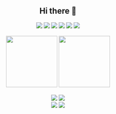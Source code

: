 <h2 align="center">Hi there 👋</h2>

<!--
**ming-bot/ming-bot** is a ✨ _special_ ✨ repository because its `README.md` (this file) appears on your GitHub profile.

Here are some ideas to get you started:

- 🔭 I’m currently working on ...
- 🌱 I’m currently learning ...
- 👯 I’m looking to collaborate on ...
- 🤔 I’m looking for help with ...
- 💬 Ask me about ...
- 📫 How to reach me: ...
- 😄 Pronouns: ...
- ⚡ Fun fact: ...
-->

<div align="center"> 
  <img src="https://img.shields.io/badge/learning-C-blue.svg" /> 
  <img src="https://img.shields.io/badge/learning-C++-red.svg" /> 
  <img src="https://img.shields.io/badge/learning-Python-green.svg" /> 
  <img src="https://img.shields.io/badge/learning-ROS-blue.svg" /> 
  <img src="https://img.shields.io/badge/learning-STM32-red.svg" /> 
  <img src="https://visitor-badge.glitch.me/badge?page_id=ming-bot" /> 
</div>
<br>

<!-- GitHub数据统计 -->

<div align="center">
  <img height="137px" src="https://github-readme-stats.vercel.app/api?username=ming-bot&hide_title=true&hide_border=true&show_icons=trueline_height=21&theme=radical" />
  <img height="137px" src="https://github-readme-stats.vercel.app/api/top-langs/?username=ming-bot&hide_title=true&hide_border=true&layout=compact&langs_count=6&theme=radical" />
</div>
<br>

<!-- 比较好的开源项目卡片 -->
<div align="center">
<a href="https://github.com/ming-bot/HiCRISP">
  <img src="https://github-readme-stats.vercel.app/api/pin/?username=ming-bot&repo=HiCRISP&theme=tokyonight&bg_color=0d1117" /></a>
<a href="https://github.com/ming-bot/STODI">
  <img src="https://github-readme-stats.vercel.app/api/pin/?username=ming-bot&repo=STODI&theme=tokyonight&bg_color=0d1117" /></a>

</div>

<div align="center">
<a href="https://github.com/ming-bot/NeedForSpeedAI">
  <img src="https://github-readme-stats.vercel.app/api/pin/?username=ming-bot&repo=NeedForSpeedAI&theme=tokyonight&bg_color=0d1117" /></a>
<a href="https://github.com/ming-bot/2022THU_EDC24">
  <img src="https://github-readme-stats.vercel.app/api/pin/?username=ming-bot&repo=2022THU_EDC24&theme=tokyonight&bg_color=0d1117" /></a>
</div>


